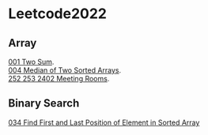 # Leetcode2022

## Array
[001 Two Sum](https://github.com/zhmuch/Leetcode2022/blob/main/app/src/main/java/com/example/kotlinplayground/google/array/TwoSum.ktm).  
[004 Median of Two Sorted Arrays](https://github.com/zhmuch/Leetcode2022/blob/main/app/src/main/java/com/example/kotlinplayground/google/array/MedianOfTwoSortedArrays.kt).  
[252 253 2402 Meeting Rooms](https://github.com/zhmuch/Leetcode2022/blob/main/app/src/main/java/com/example/kotlinplayground/google/array/MeetingRooms.kt).   

## Binary Search
[034 Find First and Last Position of Element in Sorted Array](https://github.com/zhmuch/Leetcode2022/blob/main/app/src/main/java/com/example/kotlinplayground/google/FirstAndLastPosition.kt)
